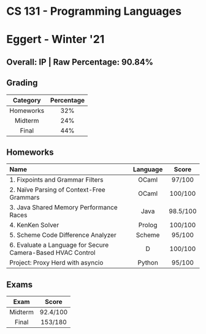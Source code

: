 # CS 131 - Programming Languages

# Eggert - Winter '21

## Overall: IP | Raw Percentage: 90.84%

## Grading

| Category | Percentage |
|:---:|:---:|
| Homeworks | 32% |
| Midterm | 24% |
| Final | 44% |

## Homeworks

| Name | Language | Score |
|:---|:---:|:---:|
| 1. Fixpoints and Grammar Filters | OCaml | 97/100 |
| 2. Naïve Parsing of Context-Free Grammars | OCaml | 100/100 |
| 3. Java Shared Memory Performance Races | Java | 98.5/100 |
| 4. KenKen Solver | Prolog | 100/100 |
| 5. Scheme Code Difference Analyzer | Scheme | 95/100 |
| 6. Evaluate a Language for Secure Camera-Based HVAC Control | D | 100/100 |
| Project: Proxy Herd with asyncio | Python | 95/100 |

## Exams

| Exam | Score |
|:---:|:---:|
| Midterm | 92.4/100 |
| Final | 153/180 |
